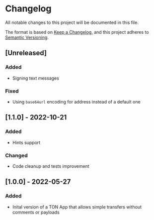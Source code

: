 # Changelog

All notable changes to this project will be documented in this file.

The format is based on [Keep a Changelog](https://keepachangelog.com/en/1.0.0/),
and this project adheres to [Semantic Versioning](https://semver.org/spec/v2.0.0.html).

## [Unreleased]

### Added

- Signing text messages

### Fixed

- Using `base64url` encoding for address instead of a default one

## [1.1.0] - 2022-10-21

### Added

- Hints support

### Changed

- Code cleanup and tests improvement

## [1.0.0] - 2022-05-27

### Added

- Inital version of a TON App that allows simple transfers without comments or payloads
